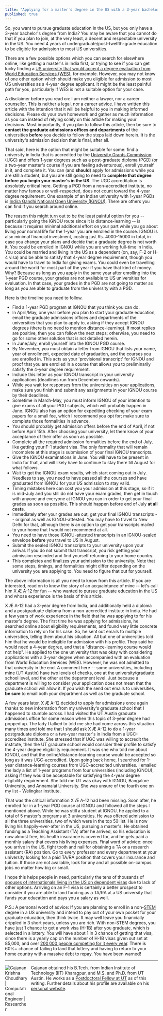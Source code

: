 ```yaml
---
title: "Applying for a master's degree in the US with a 3-year bachelor's degree"
published: true
---
```


So, you want to pursue graduate education in the US, but you only have a 3-year 
bachelor's degree from India? You may be aware that you cannot do 
that if you plan to join, at the very least, a decent and respectable university 
in the US. You need 4 years of undergraduate/post-twelfth-grade 
education to be eligible for admission to most US universities.

There are a few possible options which you can search for elsewhere 
online, like getting a master's in India first, or trying to see if you can get 
lucky finding a 
<a href="https://www.wes.org/advisor-blog/3-year-indian-bachelors-degree/" target="_blank">
US university that would accept a degree evaluation from World Education Services (WES)</a>, 
for example. However, you may not know of one other option which should make 
you eligible for admission to most US universities as a 4-year degree applicant. 
It might be the least painful path for you, particularly if WES is not a suitable 
option for your case.

A disclaimer before you read on: I am neither a lawyer, nor a career counsellor.
This is neither a legal, nor a career advice. I have written this article with 
the intention that it will be helpful to you in making informed decisions. 
Please do your own homework and gather as much information as you can instead
of relying solely on this article for making your decisions. Most importantly,
if you plan to follow this article, then be sure to **contact the graduate 
admissions offices and departments** of the universities **before** you 
decide to follow the steps laid down herein. It is the university's admission 
decision that is final, after all.

That said, here is the option that might be suitable for some: find a university 
in India that is accredited by the <a href="https://www.ugc.ac.in/" target="_blank">
University Grants Commission (UGC)</a> and offers 1-year degrees such as a post-graduate 
diploma (PGD) (or a two-year master's course if you are feeling 
adventurous), enroll yourself in it, and complete it. You can (and **should**) 
apply for admissions while you are still a student, but you are still going to 
need to **complete that degree before you begin your master's in the US**. 
The UGC accreditation is absolutely critical here. Getting a PGD from a 
non-accredited institute, no matter how famous or well-respected, does not 
count toward the 4-year degree requirement. One example of an Indian university 
with 1-year PGDs is <a href="http://www.ignou.ac.in/" target="_blank">Indira Gandhi National 
Open University (IGNOU)</a>. There are others you can find if you search around 
online.

The reason this might turn out to be the least painful option for you 
-- particularly going the IGNOU route since it is distance-learning --
is because it requires minimal additional effort on your part while you go 
about living your normal life for the 1-year you are enrolled in the course.
IGNOU is also minimal financial investment, costing just Rs. 4000-15000 in
total, in case you change your plans and decide that a graduate degree is not 
worth it. You could be enrolled in IGNOU while you are working full-time in 
India. You could be married and living in the US as a dependent (on, say, F-2 
or H-4 visa) and be able to satisfy that 4-year degree requirement, though you
would have to travel to India for giving exams. You could even be travelling 
around the world for most part of the year if you have that kind of money. 
Why? Because as long as you apply in the same year after enrolling into the 
1-year PGD course, your grades are not available to US universities for 
evaluation. In that case, your grades in the PGD are not going to matter as 
long as you are able to graduate from the university with a PGD.

Here is the timeline you need to follow.
- Find a 1-year PGD program at IGNOU that you think you can do. 
- In April/May, one year before you plan to start your graduate education, 
email the graduate admissions offices and departments of the universities 
that you plan to apply to, asking if they accept IGNOU degrees (there is 
no need to mention distance-learning). If most replies are positive, then you 
can follow the next steps; otherwise, you need to go for some other solution 
that is not detailed herein. 
- In June/July, enroll yourself into the IGNOU PGD course. 
- By November, you must obtain a letter from IGNOU that 
lists your name, year of enrollment, expected date of graduation, and the 
courses you are enrolled in. This acts as your 'provisional transcript' 
for IGNOU and proof that you are enrolled in a course that allows you to 
preliminarily satisfy the 4-year degree requirement.
- Include this letter as your IGNOU transcript in your university 
applications (deadlines run from December onwards).
- While you wait for responses from the universities on your applications,
make sure you finish and submit any assignments in your IGNOU course by 
their deadlines.
- Sometime in March-May, you must inform IGNOU of your intention to give 
exams of all your PGD subjects, which will probably happen in June. IGNOU 
also has an option for expediting checking of your exam papers for a small
fee, which I recommend you opt for; make sure to complete those formalities
in advance.
- You should probably get admission offers before the end of 
April, if not before April 15th. After choosing your university, let them 
know of your acceptance of their offer as soon as possible.
- Complete all the required admission formalities before the end of 
July, like getting your F-1 student visa. The only formality that will 
remain incomplete at this stage is submission of your final IGNOU 
transcripts.
- Give the IGNOU examinations in June. You will have to be present in India
for that, and will likely have to continue to stay there till August for what 
follows.
- Wait to get the IGNOU exam results, which start coming out in July. 
Needless to say, you need to have passed all the courses and have graduated 
from IGNOU for your US admission to stay valid.
- Timing mistakes here can cost you your admission at this stage, so if it 
is mid-July and you still do not have your exam grades, then get in touch 
with anyone and everyone at IGNOU you can in order to get your final grades
as soon as possible. This should happen before end of July **at all costs**.
- Immediately after your grades are out, get your final IGNOU 
transcripts -- original as well as IGNOU-attested. You may 
have to travel to New Delhi for that, although there is an option to get 
your transcripts mailed to your home that I would not recommend at all. 
- You need to have those IGNOU-attested transcripts in an IGNOU-sealed 
envelope **before** you travel to US in August.
- Submit the sealed IGNOU transcripts to your university upon your arrival.
If you do not submit that transcript, you risk getting your admission 
rescinded and find yourself returning to your home country.
- This completes and finalizes your admission to the university. Note that 
some steps, timings, and formalities might differ depending on the 
university you are applying to. You need to figure that out for yourself.

The above information is all you need to know from this article. If you are 
interested, read on to know the story of an acquaintance of mine -- let's call him
<a href="https://www.marketwatch.com/story/elon-musks-newborn-might-have-the-strangest-name-youve-ever-heard-2020-05-05" target="_blank">
    X &AElig; A-12 for fun
</a> -- who wanted to pursue graduate education in the US and whose experience is 
the basis of this article.

X &AElig; A-12 had a 3-year degree from India, 
and additionally held a diploma and a postgraduate diploma from a non-accredited 
institute in India. He had a few years of work experience in the field that he was 
applying to for his master's degree. The first time he was applying for admissions,
he searched online about eligibility requirements, and found very little 
concrete information to rely on for his case. So, he sent out emails to multiple 
universities, telling them about his situation. All but one of universities told 
him that he would be ineligible for admission with his profile. They said he would 
need a 4-year degree, and that a "distance-learning course would not help". He 
applied to the one university that was okay with considering applications with a 
3-year degree when accompanied with an evaluation from World Education Services 
(WES). However, he was not admitted to that university in the end. A comment 
here -- some universities, including mine (UT Austin) have two levels of checks, 
one at the university/graduate school level, and the other at the department level. 
Just because a department is willing to consider your application does not mean 
that the graduate school will allow it. If you wish the send out emails to 
universities, **be sure** to email both your department as well as the graduate 
school.

A few years later, X &AElig; A-12 decided to apply for admissions once again 
thanks to new information from my university's graduate school that I happened 
to stumble across. I had visited the UT Austin graduate admissions office for 
some reason when this topic of 3-year degree had popped up. The lady I talked 
to told me she had come across this situation many times and told me that I 
should ask X &AElig; A-12 to do a 1-year postgraduate diploma or a two-year 
master's in India from a UGC-accredited institute. She stressed that if UGC 
was willing to accredit the institute, then the UT graduate school would 
consider their profile to satisfy the 4-year degree eligibility requirement. 
It was she who told me about IGNOU, and that the online/distance-learning 
course would be accepted so long as it was UGC-accredited. Upon going back 
home, I searched for 1-year distance-learning courses from UGC-accredited 
universities. I emailed the lady a list of 1-year programs from 
four universities (including IGNOU), asking if they would be acceptable for 
satisfying the 4-year degree eligibility requirement. She told me UT was okay 
with IGNOU, Bangalore University, and Annamalai University. She was unsure of 
the fourth one on my list - Welingkar Institute.

That was the critical information X &AElig; A-12 had been missing. Soon after, he 
enrolled for in a 1-year PGD course at IGNOU and followed all the steps I mentioned 
above. While he was still a student at IGNOU, he applied to a total of 5 master's 
programs at 3 universities. He was offered admission to all the three universities, 
two of which were in the top 50 list.
He is now living his happily-ever-after in the US, pursuing a master's. He 
obtained funding as a Teaching Assistant (TA) after he arrived, so his education
is now almost free, his health insurance is covered for, and he gets paid a monthly 
salary that covers his living expenses. Final word of advice: once you arrive in the 
US, fight tooth and nail for obtaining a TA or a research assistant (RA) position. 
Go to every professor and every department at your university looking for a paid TA/RA 
position that covers your insurance and tuition. If those are not available, look 
for any and all possible on-campus jobs no matter how big or small.

I hope this helps people in need, particularly the tens of thousands of 
<a href="https://qz.com/india/797831/the-h4-visa-and-the-desperation-of-indian-housewives-in-america/" target="_blank">
spouses of internationals living in the US on dependent visas</a> due to lack
of other options. Arriving on an F-1 visa is certainly a better prospect to 
consider if you are able to land funding as a TA/RA at a US university that 
funds your education and pays you a salary as well.

P.S.: A personal word of advice: If you are planning to enroll in a 
non-<a href="https://en.wikipedia.org/wiki/Science,_technology,_engineering,_and_mathematics" target="_blank">STEM</a> 
degree in a US university and intend to pay out of your own pocket for your graduate education, 
then think twice. It may well leave you financially crippled in 3 short years, unless 
you are rich. With non-STEM degrees, you have just 1 chance to get a work visa (H-1B) 
after you graduate, which is selected in a lottery. You will have about 1 in 3 chance 
of getting that visa, since there is a yearly cap on the number of H-1B visas given 
out set at 85,000, and over 
<a href="https://www.uscis.gov/news/alerts/uscis-completes-h-1b-cap-random-selection-process-fy-2019" target="_blank">
200,000 people competing for it every year</a>. There is 60%+ chance of failing to 
land that lottery and having to return to your home country with a massive debt to 
repay. You have been warned!

______

<a href="/"
    onClick="ga('send', 'event', {
        eventCategory: 'InternalLinkAccess',
        eventAction: 'ClickArticleFooter',
        eventLabel: 'Home',
        eventValue: 1
    });">
<img src="https://avatars3.githubusercontent.com/u/57540260?v=4" 
     class="circle mb-3" 
     style="max-width: 75px; float: left; margin-right: 10px;"
     alt="Gajanan Krishna Choudhary | Computational Engineer | Researcher">
</a>
Gajanan obtained his B.Tech. from Indian Institute of Technology (IIT) Kharagpur, and M.S. and 
Ph.D. from UT Austin. He works as a 
<a href="https://www.oden.utexas.edu/people/1400/" target="_blank"
    onClick="ga('send', 'event', {
        eventCategory: 'ExternalLinkAccess',
        eventAction: 'ClickArticleFooter',
        eventLabel: 'UT_Postdoc_Webpage',
        eventValue: 1
    });">Postdoctoral Fellow at UT</a>
as of this writing. Further details about his profile are available on his
<a href="https://users.oden.utexas.edu/~gajanan/" target="_blank"
    onClick="ga('send', 'event', {
        eventCategory: 'ExternalLinkAccess',
        eventAction: 'ClickArticleFooter',
        eventLabel: 'Personal_website',
        eventValue: 1
    });">personal website</a>.
